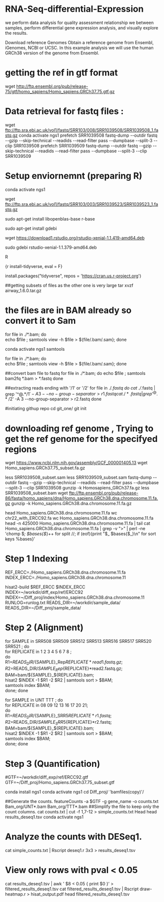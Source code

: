 # RNA-Seq-differential-Expression
 we perform  data analysis for quality assessment relationship we between samples, perform differential gene expression analysis, and visually explore the results.

Download reference Genomes
Obtain a reference genome from Ensembl, iGenomes, NCBI or UCSC. In this example analysis we will use the human GRCh38 version of the genome from Ensembl.  

# getting the ref in gtf format 
  wget http://ftp.ensembl.org/pub/release-75/gtf/homo_sapiens/Homo_sapiens.GRCh37.75.gtf.gz
 
 # Data retrieval for fastq files :
  wget ftp://ftp.sra.ebi.ac.uk/vol1/fastq/SRR103/008/SRR1039508/SRR1039508_1.fastq.gz
  conda activate ngs1
 prefetch SRR1039508
 fastq-dump --outdir fastq --gzip --skip-technical  --readids --read-filter pass --dumpbase --split-3 --clip SRR1039508
 prefetch SRR1039509
 fastq-dump --outdir fastq --gzip --skip-technical  --readids --read-filter pass --dumpbase --split-3 --clip SRR1039509
 
 
# Setup enviornemnt (preparing R)

  conda activate ngs1
  
  wget ftp://ftp.sra.ebi.ac.uk/vol1/fastq/SRR103/003/SRR1039523/SRR1039523_1.fastq.gz
 
  sudo apt-get install libopenblas-base r-base
  
  sudo apt-get install gdebi
  
 wget https://download1.rstudio.org/rstudio-xenial-1.1.419-amd64.deb
  
  sudo gdebi rstudio-xenial-1.1.379-amd64.deb
  
   R

{r install-tidyverse, eval = F}

install.packages("tidyverse", repos = 'https://cran.us.r-project.org')

##getting subsets of files as the other one is very large 
       tar xvzf airway_1.6.0.tar.gz 

# the files are in BAM already so convert it to Sam 
 
 for file in ./*.bam;
   do    
       echo $file ;     samtools view -h $file > ${file/.bam/.sam};
   done
 
  conda activate ngs1
  samtools

for file in ./*.bam;
     do  
       echo $file ; samtools view -h $file > ${file/.bam/.sam};
     done

 ##convert bam file to fastq
   for file in ./*.bam;
      do 
        echo $file ; samtools bam2fq *.bam > *.fastq
      done
     
##extracting reads ending with '/1' or '/2'
    for file in ./*.fastq
     do
       cat ./*.fastq | grep '^@.*/1$' -A 3 --no-group-separator > r1.fastq
       cat ./*.fastq | grep '^@.*/2$' -A 3 --no-group-separator > r2.fastq
     done
   
#initiating githup repo
   cd git_one/
   git init

# downloading ref genome , Trying to get the ref genome for the specifyed regions
  wget https://www.ncbi.nlm.nih.gov/assembly/GCF_000001405.13
  wget Homo_sapiens.GRCh37.75_subset.fa.gz
 
   less SRR1039508_subset.sam 
  less SRR1039509_subset.sam 
   fastq-dump --outdir fastq --gzip --skip-technical  --readids --read-filter pass --dumpbase --split-3 --clip SRR1039508
  gunzip -k Homosapiens_GRCh37.fa.gz 
   less SRR1039508_subset.bam 
  wget ftp://ftp.ensembl.org/pub/release-86/fasta/homo_sapiens/dna/Homo_sapiens.GRCh38.dna.chromosome.11.fa.gz
   gunzip -k Homo_sapiens.GRCh38.dna.chromosome.11.fa.gz 
 
  head Homo_sapiens.GRCh38.dna.chromosome.11.fa
   wc chr22_with_ERCC92.fa
  wc Homo_sapiens.GRCh38.dna.chromosome.11.fa
   head -n 425000 Homo_sapiens.GRCh38.dna.chromosome.11.fa | tail
  cat Homo_sapiens.GRCh38.dna.chromosome.11.fa |  grep -v ">" | perl -ne 'chomp $_; $bases{$_}++ for split //; if (eof){print "$_ $bases{$_}\n" for sort keys %bases}'

  
 # Step 1 Indexing
  REF_ERCC=./Homo_sapiens.GRCh38.dna.chromosome.11.fa 
   INDEX_ERCC=./Homo_sapiens.GRCh38.dna.chromosome.11

 hisat2-build $REF_ERCC $INDEX_ERCC
  INDEX=~/workdir/diff_exp/ref/ERCC92
 INDEX=~/Diff_proj/index/Homo_sapiens.GRCh38.dna.chromosome.11
   RUNLOG=runlog.txt
 READS_DIR=~/workdir/sample_data/
  READS_DIR=~/Diff_proj/sample_data/

 
# Step 2 (Alignment)
 for SAMPLE in SRR508 SRR509 SRR512 SRR513 SRR516 SRR517 SRR520 SRR521 ; 
    do    
 for REPLICATE in 1 2 3 4 5 6 7 8 ;    
    do         
 R1=$READS_DIR/${SAMPLE}_Rep${REPLICATE}*read1.fastq.gz;       
 R2=$READS_DIR/${SAMPLE}_Rep${REPLICATE}*read2.fastq.gz;       
 BAM=bam/${SAMPLE}_${REPLICATE}.bam;         
 hisat2 $INDEX -1 $R1 -2 $R2 | samtools sort > $BAM;      
 samtools index $BAM;  
    done; 
    done
 
 for SAMPLE in UNT TTT ; 
 do    
 for REPLICATE in 08 09 12 13 16 17 20 21;    
 do       
 R1=$READS_DIR/${SAMPLE}_SRR5${REPLICATE}*r1.fastq;     
 R2=$READS_DIR/${SAMPLE}_SRR5${REPLICATE}*r2.fastq;        
 BAM=bam/${SAMPLE}_${REPLICATE}.bam;        
 hisat2 $INDEX -1 $R1 -2 $R2 | samtools sort > $BAM;    
 samtools index $BAM;  
 done; 
 done

# Step 3 (Quantification)
 
   #GTF=~/workdir/diff_exp/ref/ERCC92.gtf
   GTF=~/Diff_proj/Homo_sapiens.GRCh37.75_subset.gtf 

  conda install ngs1
 conda activate ngs1
cd Diff_proj/ 'bamfiles(copy)'/
  
 
 ##Generate the counts.
  featureCounts -a $GTF -g gene_name -o counts.txt  Bam_org/UNT*.bam  Bam_org/TTT*.bam
##Simplify the file to keep only the count columns.
  cat counts.txt | cut -f 1,7-12 > simple_counts.txt
  Head
   head results_deseq1.tsv 
  conda activate ngs1
  # Analyze the counts with DESeq1.
   cat simple_counts.txt | Rscript deseq1.r 3x3 > results_deseq1.tsv
   # View only rows with pval < 0.05
  cat results_deseq1.tsv | awk ' $8 < 0.05 { print $0 }' > filtered_results_deseq1.tsv
  cat filtered_results_deseq1.tsv | Rscript draw-heatmap.r > hisat_output.pdf
  head filtered_results_deseq1.tsv 

 

 
 
 
 

